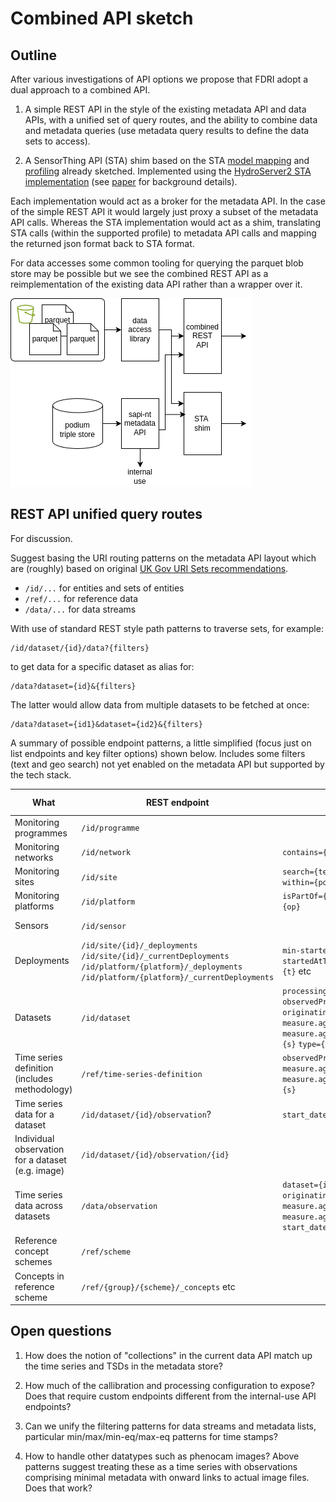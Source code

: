 # Combined API sketch

## Outline

After various investigations of API options we propose that FDRI adopt a dual approach to a combined API.

1. A simple REST API in the style of the existing metadata API and data APIs, with a unified set of query routes, and the ability to combine data and metadata queries (use metadata query results to define the data sets to access).

2. A SensorThing API (STA) shim based on the STA [model mapping](../../ontology/doc/ogc-sensor-things.md) and [profiling](./api-profiling.md) already sketched. Implemented using the [HydroServer2 STA implementation](https://github.com/hydroserver2/hydroserver-sensorthings) (see [paper](https://www.sciencedirect.com/science/article/pii/S1364815224003025) for background details).

Each implementation would act as a broker for the metadata API. In the case of the simple REST API it would largely just proxy a subset of the metadata API calls. Whereas the STA implementation would act as a shim, translating STA calls (within the supported profile) to metadata API calls and mapping the returned json format back to STA format. 

For data accesses some common tooling for querying the parquet blob store may be possible but we see the combined REST API as a reimplementation of the existing data API rather than a wrapper over it.

![Outline architecture](./combined-api-figs.drawio.png)

## REST API unified query routes

For discussion.

Suggest basing the URI routing patterns on the metadata API layout which are (roughly) based on original [UK Gov URI Sets recommendations](https://www.gov.uk/government/publications/designing-uri-sets-for-the-uk-public-sector). 

* `/id/...`  for entities and sets of entities
* `/ref/...` for reference data
* `/data/...` for data streams

With use of standard REST style path patterns to traverse sets, for example:

```
/id/dataset/{id}/data?{filters}
```

to get data for a specific dataset as alias for:

```
/data?dataset={id}&{filters}
```

The latter would allow data from multiple datasets to be fetched at once:

```
/data?dataset={id1}&dataset={id2}&{filters}
```

A summary of possible endpoint patterns, a little simplified (focus just on list endpoints and key filter options) shown below. Includes some filters (text and geo search) not yet enabled on the metadata API but supported by the tech stack.

| What | REST endpoint | REST Filters | Approximate STA endpoint |
|---|---|---|---|
| Monitoring programmes | `/id/programme` | | - |
| Monitoring networks | `/id/network` | `contains={site-uri]`| - |
| Monitoring sites | `/id/site` | `search={text}` `lat=&lon=&dist` `within={polygon}` | `/Things` |
| Monitoring platforms | `/id/platform` | `isPartOf={site\|platform}` `observes={op}` | - |
| Sensors | `/id/sensor` | | `/Sensors` though "virtual" sensors |
| Deployments | `/id/site/{id}/_deployments` `/id/site/{id}/_currentDeployments` `/id/platform/{platform}/_deployments` `/id/platform/{platform}/_currentDeployments` | `min-startedAtTime={t}` `max-startedAtTime={t}` `min-endedAtTime={t}` etc | - |
| Datasets | `/id/dataset` | `processingLevel={l}` `observedProperty={op}` `originatingSite={site}` `measure.aggregation.resolution={d}` `measure.aggregation.valueStatistic={s}` `type={tsd}` | `/Datastreams` |
| Time series definition (includes methodology) | `/ref/time-series-definition` | `observedProperty={op}` `measure.aggregation.resolution={d}` `measure.aggregation.valueStatistic={s}` | - |
| Time series data for a dataset | `/id/dataset/{id}/observation`? | `start_date` `end_date` `aggregate` | `/Datastreams/Observations` |
| Individual observation for a dataset (e.g. image) | `/id/dataset/{id}/observation/{id}` | | `/Datastreams/Observations` |
| Time series data across datasets | `/data/observation` | `dataset={id}` `observedProperty={op}` `originatingSite={site}` `measure.aggregation.resolution={d}` `measure.aggregation.valueStatistic`  `start_date` `end_date` `aggregate` | `/Observations(id)` |
| Reference concept schemes| `/ref/scheme` | | - |
| Concepts in reference scheme | `/ref/{group}/{scheme}/_concepts` etc | | - |

## Open questions

1. How does the notion of "collections" in the current data API match up the time series and TSDs in the metadata store?

2. How much of the callibration and processing configuration to expose? Does that require custom endpoints different from the internal-use API endpoints?

3. Can we unify the filtering patterns for data streams and metadata lists, particular min/max/min-eq/max-eq patterns for time stamps?

4. How to handle other datatypes such as phenocam images? Above patterns suggest treating these as a time series with observations comprising minimal metadata with onward links to actual image files. Does that work?

